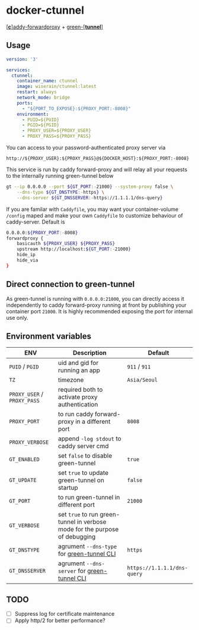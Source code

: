 # docker-ctunnel

[[**c**]addy-forwardproxy](https://github.com/caddyserver/forwardproxy) + [green-[**tunnel**]](https://github.com/SadeghHayeri/GreenTunnel)

## Usage

```yaml
version: '3'

services:
  ctunnel:
    container_name: ctunnel
    image: wiserain/ctunnel:latest
    restart: always
    network_mode: bridge
    ports:
      - "${PORT_TO_EXPOSE}:${PROXY_PORT:-8008}"
    environment:
      - PUID=${PUID}
      - PGID=${PGID}
      - PROXY_USER=${PROXY_USER}
      - PROXY_PASS=${PROXY_PASS}
```

You can access to your password-authenticated proxy server via

```http://${PROXY_USER}:${PROXY_PASS}@${DOCKER_HOST}:${PROXY_PORT:-8008}```

This service is run by caddy forward-proxy and will relay all your requests to the internally running green-tunnel below

```bash
gt --ip 0.0.0.0 --port ${GT_PORT:-21000} --system-proxy false \
    --dns-type ${GT_DNSTYPE:-https} \
    --dns-server ${GT_DNSSERVER:-https://1.1.1.1/dns-query}
```

If you are familar with ```Caddyfile```, you may want your container-volume ```/config``` maped and make your own ```Caddyfile``` to customize behaviour of caddy-server. Default is

```bash
0.0.0.0:${PROXY_PORT:-8008}
forwardproxy {
    basicauth ${PROXY_USER} ${PROXY_PASS}
    upstream http://localhost:${GT_PORT:-21000}
    hide_ip
    hide_via
}
```

## Direct connection to green-tunnel

As green-tunnel is running with ```0.0.0.0:21000```, you can directly access it independently to caddy forward-proxy running at front by publishing your container port ```21000```. It is highly recommended exposing the port for internal use only. 

## Environment variables

| ENV  | Description  | Default  |
|---|---|---|
| ```PUID``` / ```PGID```  | uid and gid for running an app  | ```911``` / ```911```  |
| ```TZ```  | timezone  | ```Asia/Seoul```  |
| ```PROXY_USER``` / ```PROXY_PASS```  | required both to activate proxy authentication   |  |
| ```PROXY_PORT```  | to run caddy forward-proxy in a different port  | ```8008``` |
| ```PROXY_VERBOSE```  | append ```-log stdout``` to caddy server cmd  |  |
| ```GT_ENABLED```  | set ```false``` to disable green-tunnel  | ```true``` |
| ```GT_UPDATE```  | set ```true``` to update green-tunnel on startup  | ```false``` |
| ```GT_PORT```  | to run green-tunnel in different port  | ```21000```  |
| ```GT_VERBOSE```  | set ```true``` to run green-tunnel in verbose mode for the purpose of debugging  |  |
| ```GT_DNSTYPE```  | agrument ```--dns-type``` for [green-tunnel CLI](https://github.com/SadeghHayeri/GreenTunnel#command-line-interface-cli)  | ```https```  |
| ```GT_DNSSERVER```  | agrument ```--dns-server``` for [green-tunnel CLI](https://github.com/SadeghHayeri/GreenTunnel#command-line-interface-cli)  | ```https://1.1.1.1/dns-query```  |

## TODO

- [ ] Suppress log for certificate maintenance
- [ ] Apply http/2 for better performance?
